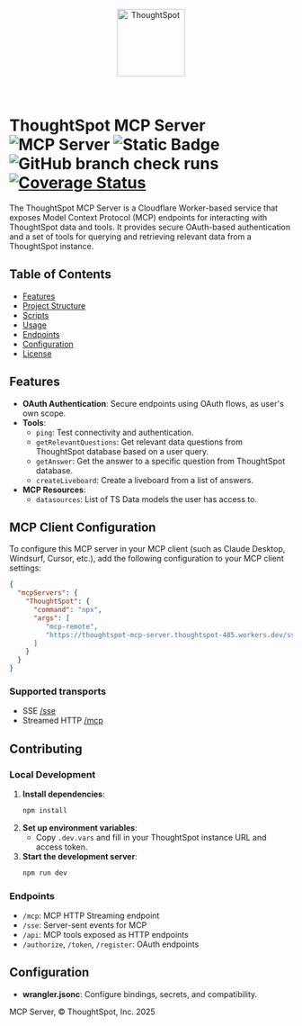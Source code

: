 <p align="center">
    <img src="https://raw.githubusercontent.com/thoughtspot/visual-embed-sdk/main/static/doc-images/images/TS-Logo-black-no-bg.svg" width=120 align="center" alt="ThoughtSpot" />
</p>

<br/>

# ThoughtSpot MCP Server <br/> ![MCP Server](https://badge.mcpx.dev?type=server 'MCP Server') ![Static Badge](https://img.shields.io/badge/cloudflare%20worker-deployed-green?link=https%3A%2F%2Fdash.cloudflare.com%2F485d90aa3d1ea138ad7ede769fe2c35e%2Fworkers%2Fservices%2Fview%2Fthoughtspot-mcp-server%2Fproduction%2Fmetrics) ![GitHub branch check runs](https://img.shields.io/github/check-runs/thoughtspot/mcp-server/main) [![Coverage Status](https://coveralls.io/repos/github/thoughtspot/mcp-server/badge.svg?branch=main)](https://coveralls.io/github/thoughtspot/mcp-server?branch=main)



The ThoughtSpot MCP Server is a Cloudflare Worker-based service that exposes Model Context Protocol (MCP) endpoints for interacting with ThoughtSpot data and tools. It provides secure OAuth-based authentication and a set of tools for querying and retrieving relevant data from a ThoughtSpot instance.

## Table of Contents

- [Features](#features)
- [Project Structure](#project-structure)
- [Scripts](#scripts)
- [Usage](#usage)
- [Endpoints](#endpoints)
- [Configuration](#configuration)
- [License](#license)

## Features

- **OAuth Authentication**: Secure endpoints using OAuth flows, as user's own scope.
- **Tools**:
  - `ping`: Test connectivity and authentication.
  - `getRelevantQuestions`: Get relevant data questions from ThoughtSpot database based on a user query.
  - `getAnswer`: Get the answer to a specific question from ThoughtSpot database.
  - `createLiveboard`: Create a liveboard from a list of answers.
- **MCP Resources**:
   - `datasources`: List of TS Data models the user has access to.

## MCP Client Configuration

To configure this MCP server in your MCP client (such as Claude Desktop, Windsurf, Cursor, etc.), add the following configuration to your MCP client settings:

```json
{
  "mcpServers": {
    "ThoughtSpot": {
      "command": "npx",
      "args": [
         "mcp-remote",
         "https://thoughtspot-mcp-server.thoughtspot-485.workers.dev/sse"
      ]
    }
  }
}
```

### Supported transports

- SSE [/sse]()
- Streamed HTTP [/mcp]()

## Contributing

### Local Development

1. **Install dependencies**:
   ```sh
   npm install
   ```
2. **Set up environment variables**:
   - Copy `.dev.vars` and fill in your ThoughtSpot instance URL and access token.
3. **Start the development server**:
   ```sh
   npm run dev
   ```

### Endpoints

- `/mcp`: MCP HTTP Streaming endpoint
- `/sse`: Server-sent events for MCP
- `/api`: MCP tools exposed as HTTP endpoints
- `/authorize`, `/token`, `/register`: OAuth endpoints

## Configuration

- **wrangler.jsonc**: Configure bindings, secrets, and compatibility.


MCP Server, © ThoughtSpot, Inc. 2025


